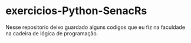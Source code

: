 # exercicios-Python-SenacRs
Nesse repositorio deixo guardado alguns codigos que eu fiz na faculdade na cadeira de lógica de programação.
